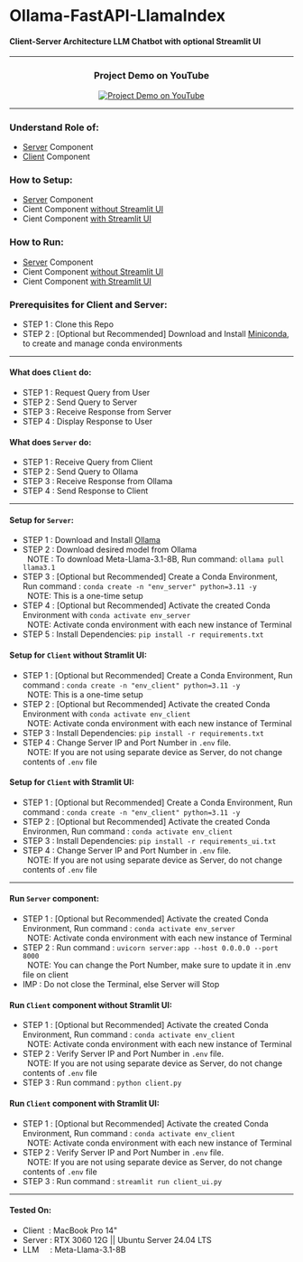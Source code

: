 # Ollama-FastAPI-LlamaIndex

#### Client-Server Architecture LLM Chatbot with optional Streamlit UI

---

<div align="center">

### Project Demo on YouTube

[![Project Demo on YouTube](https://img.youtube.com/vi/HSHE49v4_qg/0.jpg)](https://www.youtube.com/watch?v=HSHE49v4_qg)

</div>

---

### Understand Role of:

- [Server](#role-server) Component
- [Client](#role-client) Component

### How to Setup:

- [Server](#setup-server) Component
- Cient Component [without Streamlit UI](#setup-client-no-ui)
- Cient Component [with Streamlit UI](#setup-client-with-ui)

### How to Run:

- [Server](#run-server) Component
- Cient Component [without Streamlit UI](#run-client-no-ui)
- Cient Component [with Streamlit UI](#run-client-with-ui)

### Prerequisites for Client and Server:

- STEP 1 : Clone this Repo
- STEP 2 : [Optional but Recommended] Download and Install [Miniconda](https://docs.anaconda.com/miniconda/#latest-miniconda-installer-links), to create and manage conda environments

---

<a name="role-client"></a>

#### What does `Client` do:

- STEP 1 : Request Query from User
- STEP 2 : Send Query to Server
- STEP 3 : Receive Response from Server
- STEP 4 : Display Response to User

<a name="role-server"></a>

#### What does `Server` do:

- STEP 1 : Receive Query from Client
- STEP 2 : Send Query to Ollama
- STEP 3 : Receive Response from Ollama
- STEP 4 : Send Response to Client

---

<a name="setup-server"></a>

#### Setup for `Server`:

- STEP 1 : Download and Install [Ollama](https://ollama.com/download)
- STEP 2 : Download desired model from Ollama
  <br>&nbsp;&nbsp;NOTE : To download Meta-Llama-3.1-8B, Run command: `ollama pull llama3.1`
- STEP 3 : [Optional but Recommended] Create a Conda Environment, Run command : `conda create -n "env_server" python=3.11 -y`
  <br>&nbsp;&nbsp;NOTE: This is a one-time setup
- STEP 4 : [Optional but Recommended] Activate the created Conda Environment with `conda activate env_server`
  <br>&nbsp;&nbsp;NOTE: Activate conda environment with each new instance of Terminal
- STEP 5 : Install Dependencies: `pip install -r requirements.txt`

<a name="setup-client-no-ui"></a>

#### Setup for `Client` without Stramlit UI:

- STEP 1 : [Optional but Recommended] Create a Conda Environment, Run command : `conda create -n "env_client" python=3.11 -y`
  <br>&nbsp;&nbsp;NOTE: This is a one-time setup
- STEP 2 : [Optional but Recommended] Activate the created Conda Environment with `conda activate env_client`
  <br>&nbsp;&nbsp;NOTE: Activate conda environment with each new instance of Terminal
- STEP 3 : Install Dependencies: `pip install -r requirements.txt`
- STEP 4 : Change Server IP and Port Number in `.env` file.
  <br>&nbsp;&nbsp;NOTE: If you are not using separate device as Server, do not change contents of `.env` file

<a name="setup-client-with-ui"></a>

#### Setup for `Client` with Stramlit UI:

- STEP 1 : [Optional but Recommended] Create a Conda Environment, Run command : `conda create -n "env_client" python=3.11 -y`
- STEP 2 : [Optional but Recommended] Activate the created Conda Environmen, Run command : `conda activate env_client`
- STEP 3 : Install Dependencies: `pip install -r requirements_ui.txt`
- STEP 4 : Change Server IP and Port Number in `.env` file.
  <br>&nbsp;&nbsp;NOTE: If you are not using separate device as Server, do not change contents of `.env` file

---

<a name="run-server"></a>

#### Run `Server` component:

- STEP 1 : [Optional but Recommended] Activate the created Conda Environment, Run command : `conda activate env_server`
  <br>&nbsp;&nbsp;NOTE: Activate conda environment with each new instance of Terminal
- STEP 2 : Run command : `uvicorn server:app --host 0.0.0.0 --port 8000`
  <br>&nbsp;&nbsp;NOTE: You can change the Port Number, make sure to update it in .env file on client
- IMP : Do not close the Terminal, else Server will Stop

<a name="run-client-no-ui"></a>

#### Run `Client` component without Stramlit UI:

- STEP 1 : [Optional but Recommended] Activate the created Conda Environment, Run command : `conda activate env_client`
  <br>&nbsp;&nbsp;NOTE: Activate conda environment with each new instance of Terminal
- STEP 2 : Verify Server IP and Port Number in `.env` file.
  <br>&nbsp;&nbsp;NOTE: If you are not using separate device as Server, do not change contents of `.env` file
- STEP 3 : Run command : `python client.py`

<a name="run-client-with-ui"></a>

#### Run `Client` component with Stramlit UI:

- STEP 1 : [Optional but Recommended] Activate the created Conda Environment, Run command : `conda activate env_client`
  <br>&nbsp;&nbsp;NOTE: Activate conda environment with each new instance of Terminal
- STEP 2 : Verify Server IP and Port Number in `.env` file.
  <br>&nbsp;&nbsp;NOTE: If you are not using separate device as Server, do not change contents of `.env` file
- STEP 3 : Run command : `streamlit run client_ui.py`

---

#### Tested On:

- Client &nbsp;: MacBook Pro 14"
- Server : RTX 3060 12G || Ubuntu Server 24.04 LTS
- LLM &nbsp;&nbsp;&nbsp;&nbsp;: Meta-Llama-3.1-8B
